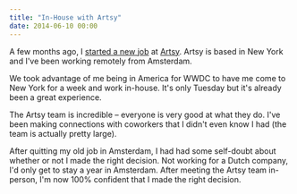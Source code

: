 ```yaml
---
title: "In-House with Artsy"
date: 2014-06-10 00:00
---
```


A few months ago, I [started a new job](https://ashfurrow.com/blog/new-job-1) at [Artsy](https://artsy.net). Artsy is based in New York and I've been working remotely from Amsterdam.

We took advantage of me being in America for WWDC to have me come to New York for a week and work in-house. It's only Tuesday but it's already been a great experience.

The Artsy team is incredible – everyone is very good at what they do. I've been making connections with coworkers that I didn't even know I had (the team is actually pretty large).

After quitting my old job in Amsterdam, I had had some self-doubt about whether or not I made the right decision. Not working for a Dutch company, I'd only get to stay a year in Amsterdam. After meeting the Artsy team in-person, I'm now 100% confident that I made the right decision.

<!-- more -->
